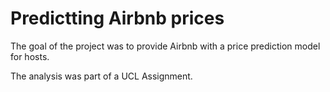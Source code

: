 # Predictting Airbnb prices
The goal of the project was to provide Airbnb with a price prediction model for hosts.

The analysis was part of a UCL Assignment.
